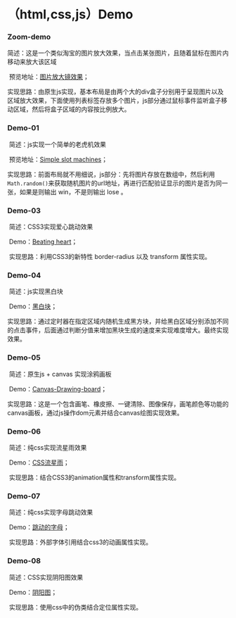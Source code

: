 # （html,css,js）Demo



### Zoom-demo

​	简述：这是一个类似淘宝的图片放大效果，当点击某张图片，且随着鼠标在图片内移动来放大该区域

​	预览地址：[图片放大镜效果](https://heiye-vn.github.io/html-css-javascript-Demo/Zoom-demo/index.html)；

​	实现思路：由原生js实现，基本布局是由两个大的div盒子分别用于呈现图片以及区域放大效果，下面使用列表标签存放多个图片，js部分通过鼠标事件监听盒子移动区域，然后将盒子区域的内容按比例放大。	



### Demo-01

​	简述：js实现一个简单的老虎机效果

​	预览地址：[Simple slot machines](https://heiye-vn.github.io/html-css-javascript-Demo/Demo-01/Simple%20slot%20machines.html)；

​	实现思路：前面布局就不用细说，js部分：先将图片存放在数组中，然后利用`Math.random()`来获取随机图片的url地址，再进行匹配验证显示的图片是否为同一张，如果是则输出 win，不是则输出 lose 。



### Demo-03

​	简述：CSS3实现爱心跳动效果

​	Demo：[Beating heart](https://heiye-vn.github.io/html-css-javascript-Demo/Demo-03/love.html)；

​	实现思路：利用CSS3的新特性 border-radius 以及 transform 属性实现。



### Demo-04

​	简述：js实现黑白块

​	Demo：[黑白块](https://heiye-vn.github.io/html-css-javascript-Demo/Demo-04/js实现别踩白块.html)；

​	实现思路：通过定时器在指定区域内随机生成黑方块，并给黑白区域分别添加不同的点击事件，后面通过判断分值来增加黑块生成的速度来实现难度增大。最终实现效果。



### Demo-05

​	简述：原生js + canvas 实现涂鸦画板

​	Demo：[Canvas-Drawing-board](http://canvas.zsp.design)；

​	实现思路：这是一个包含画笔、橡皮擦、一键清除、图像保存，画笔颜色等功能的canvas画板，通过js操作dom元素并结合canvas绘图实现效果。



### Demo-06

​	简述：纯css实现流星雨效果

​	Demo：[CSS流星雨](https://heiye-vn.github.io/html-css-javascript-Demo/Demo-05/meteor-shower.html)；

​	实现思路：结合CSS3的animation属性和transform属性实现。



### Demo-07

​	简述：纯css实现字母跳动效果

​	Demo：[跳动的字母](html-css-javascript-Demo/tree/master/Demo-06)；

​	实现思路：外部字体引用结合css3的动画属性实现。



### Demo-08

​	简述：CSS实现阴阳图效果

​	Demo：[阴阳图](https://heiye-vn.github.io/html-css-javascript-Demo/Demo-08/before&after.html)；

​	实现思路：使用css中的伪类结合定位属性实现。